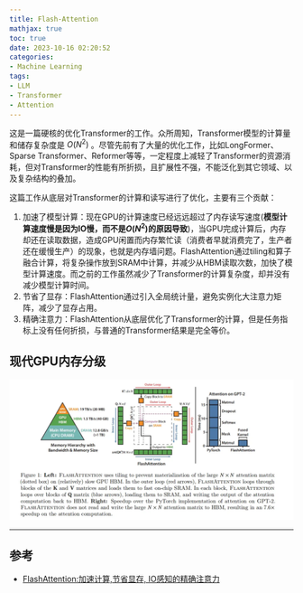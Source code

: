 ```yaml
---
title: Flash-Attention
mathjax: true
toc: true
date: 2023-10-16 02:20:52
categories:
- Machine Learning
tags:
- LLM
- Transformer
- Attention
---
```


这是一篇硬核的优化Transformer的工作。众所周知，Transformer模型的计算量和储存复杂度是 $O(N^2)$ 。尽管先前有了大量的优化工作，比如LongFormer、Sparse Transformer、Reformer等等，一定程度上减轻了Transformer的资源消耗，但对Transformer的性能有所折损，且扩展性不强，不能泛化到其它领域、以及复杂结构的叠加。

<!--more-->

这篇工作从底层对Transformer的计算和读写进行了优化，主要有三个贡献：

1. 加速了模型计算：现在GPU的计算速度已经远远超过了内存读写速度(**模型计算速度慢是因为IO慢，而不是$O(N^2)$的原因导致**)，当GPU完成计算后，内存却还在读取数据，造成GPU闲置而内存繁忙读（消费者早就消费完了，生产者还在缓慢生产）的现象，也就是内存墙问题。FlashAttention通过tiling和算子融合计算，将复杂操作放到SRAM中计算，并减少从HBM读取次数，加快了模型计算速度。而之前的工作虽然减少了Transformer的计算复杂度，却并没有减少模型计算时间。
2. 节省了显存：FlashAttention通过引入全局统计量，避免实例化大注意力矩阵，减少了显存占用。
3. 精确注意力：FlashAttention从底层优化了Transformer的计算，但是任务指标上没有任何折损，与普通的Transformer结果是完全等价。

## 现代GPU内存分级

![GPU](https://github.com/TransformersWsz/picx-images-hosting/raw/master/image.3j7dpa8fd1g0.webp)

___

## 参考
- [FlashAttention:加速计算,节省显存, IO感知的精确注意力](https://zhuanlan.zhihu.com/p/639228219)
